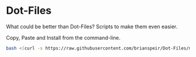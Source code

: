 Dot-Files
=========

What could be better than Dot-Files?
Scripts to make them even easier.

Copy, Paste and Install from the command-line.

```bash
bash <(curl -s https://raw.githubusercontent.com/brianspeir/Dot-Files/master/Install.sh)
```
